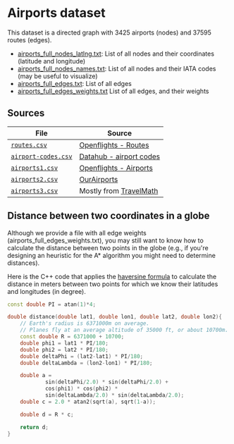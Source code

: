 # Airports dataset

This dataset is a directed graph with 3425 airports (nodes) and 37595 routes (edges).

- [airports_full_nodes_latlng.txt](node_coords.txt): List of all nodes and their coordinates (latitude and longitude)
- [airports_full_nodes_names.txt](node_names.txt): List of all nodes and their IATA codes (may be useful to visualize)
- [airports_full_edges.txt](edges.txt): List of all edges
- [airports_full_edges_weights.txt](edge_weights.txt) List of all edges, and their weights

## Sources

| File                                      | Source                                                                            |
|-------------------------------------------|-----------------------------------------------------------------------------------|
| [`routes.csv`](routes.csv)                | [Openflights - Routes](https://openflights.org/data.html)                         |
| [`airport-codes.csv`](airport-codes.csv)  | [Datahub - airport codes](https://datahub.io/core/airport-codes#data)             |
| [`airports1.csv`](airports1.csv)          | [Openflights - Airports](https://openflights.org/data.html)                       |
| [`airports2.csv`](airports2.csv)          | [OurAirports](https://ourairports.com/data/)                                      |
| [`airports3.csv`](airports3.csv)          | Mostly from [TravelMath](https://www.travelmath.com/airport/)                     |

## Distance between two coordinates in a globe

Although we provide a file with all edge weights (airports_full_edges_weights.txt), you may still want to know how to calculate the distance between two points in the globe (e.g., if you're designing an heuristic for the A* algorithm you might need to determine distances).

Here is the C++ code that applies the [haversine formula](https://www.movable-type.co.uk/scripts/latlong.html) to calculate the distance in meters between two points for which we know their latitudes and longitudes (in degree).

```c++
const double PI = atan(1)*4;

double distance(double lat1, double lon1, double lat2, double lon2){
    // Earth's radius is 6371000m on average.
    // Planes fly at an average altitude of 35000 ft, or about 10700m.
    const double R = 6371000 + 10700;
    double phi1 = lat1 * PI/180;
    double phi2 = lat2 * PI/180;
    double deltaPhi = (lat2-lat1) * PI/180;
    double deltaLambda = (lon2-lon1) * PI/180;

    double a =
            sin(deltaPhi/2.0) * sin(deltaPhi/2.0) +
            cos(phi1) * cos(phi2) *
            sin(deltaLambda/2.0) * sin(deltaLambda/2.0);
    double c = 2.0 * atan2(sqrt(a), sqrt(1-a));

    double d = R * c;

    return d;
}
```
